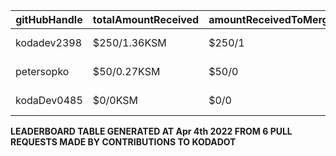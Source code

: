 | gitHubHandle   | totalAmountReceived | amountReceivedToMergedPrs | numOfOpenPRs | mergedPrs | closedPrs | linesAddedToLinesRemoved | totalCommitsMerged | lastTransactionLink  |
|-----------------|-----------------------|-------------------------------|-----------------|------------|------------|------------------------------|----------------------|------------------------------------------------------------------------------------------------------------------------------------|  
| kodadev2398 | $250/1.36KSM | $250/1 | 3 | 1 | 2 | 1/1 | 1 | [Link to last transaction](https://kusama.subscan.io/extrinsic/0x8220eacad05f9d04b1f1b3d3daf1e752d021ec93dc5e1a85f580eca64401a8db) |
| petersopko | $50/0.27KSM | $50/0 | 1 | 0 | 1 | 0/0 | 0 | [Link to last transaction](https://kusama.subscan.io/extrinsic/0x8220eacad05f9d04b1f1b3d3daf1e752d021ec93dc5e1a85f580eca64401a8db) |
| kodaDev0485 | $0/0KSM | $0/0 | 2 | 0 | 1 | 0/0 | 0 | [Link to last transaction](null) |

 
 **LEADERBOARD TABLE GENERATED AT Apr 4th 2022 FROM 6 PULL REQUESTS MADE BY CONTRIBUTIONS TO KODADOT**